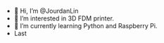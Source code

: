 - 👋 Hi, I’m @JourdanLin
- 👀 I’m interested in 3D FDM printer.
- 🌱 I’m currently learning Python and Raspberry Pi.
- Last
<!---
JourdanLin/JourdanLin is a ✨ special ✨ repository because its `README.md` (this file) appears on your GitHub profile.
You can click the Preview link to take a look at your changes.
--->
